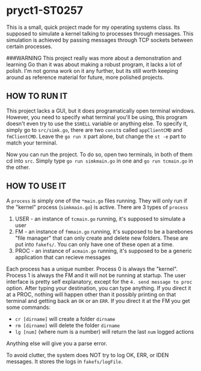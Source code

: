 # pryct1-ST0257
This is a small, quick project made for my operating systems class. Its supposed to simulate a kernel talking to processes through messages. This simulation is achieved by passing messages through TCP sockets between certain processes.

###WARNING
This project really was more about a demonstration and learning Go than it was about making a robust program, it lacks a lot of polish. I'm not gonna work on it any further, but its still worth keeping around as reference material for future, more polished projects.


## HOW TO RUN IT
This project lacks a GUI, but it does programatically open terminal windows. However, you need to specify what terminal you'll be using, this program doesn't even try to use the `$SHELL` variable or anything else. To specify it, simply go to `src/simk.go`, there are two `const`s called `appClientCMD` and `fmClientCMD`. Leave the `go run X` part alone, but change the `st -e` part to match your terminal. 

Now you can run the project. To do so, open two terminals, in both of them cd into `src`. Simply type `go run simkmain.go` in one and `go run tcmain.go` in the other. 


## HOW TO USE IT
A `process` is simply one of the `*main.go` files running. They will only run if the "kernel" process (`simkmain.go`) is active. There are 3 types of `process`
1. USER - an instance of `tcmain.go` running, it's supposed to simulate a user
2. FM - an instance of `fmmain.go` running, it's supposed to be a barebones "file manager" that can only create and delete new folders. These are put into `fakefs/`. You can only have one of these open at a time.
3. PROC - an instance of `acmain.go` running, it's supposed to be a generic application that can recieve messages

Each process has a unique number. Process 0 is always the "kernel". Process 1 is always the FM and it will not be running at startup. The user interface is pretty self explanatory, except for the `4. send message to proc` option. After typing your destination, you can type anything. If you direct it at a PROC, nothing will happen other than it possibly printing on that terminal and getting back an `OK` or an `ERR`. If you direct it at the FM you get some commands:
- `cr [dirname]` will create a folder `dirname`
- `rm [dirname]` will delete the folder `dirname`
- `lg [num]` (where num is a number) will return the last `num` logged actions

Anything else will give you a parse error. 

To avoid clutter, the system does NOT try to log OK, ERR, or IDEN messages. It stores the logs in `fakefs/logFile`. 
